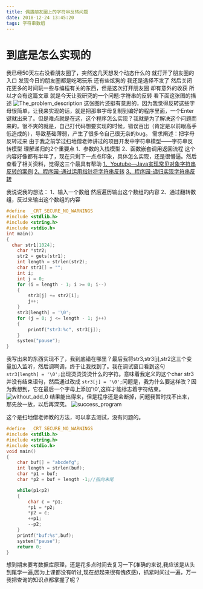 ```yaml
---
title: 偶遇朋友圈上的字符串反转问题
date: 2018-12-24 13:45:20
tags: 字符串数组
---
```


# 到底是怎么实现的 #
我已经50天左右没看朋友圈了，突然这几天想发个动态什么的 就打开了朋友圈的入口 发现今日的朋友圈都是吃喝玩乐 还有些炫狗的 我还是选择不发了 然后关闭 花更多的时间玩一些与编程有关的东西，但是这次打开朋友圈 却有意外的收获 所以才会有这篇文章
就是今天让我研究的一个问题:字符串的反转
看下面这张图的描述
![The_problem_description](https://couldpic.oss-cn-beijing.aliyuncs.com/hexo/%E5%AD%97%E7%AC%A6%E4%B8%B2%E5%8F%8D%E8%BD%AC/The_problem_description.jpg?x-oss-process=style/Hexo)
这张图片还挺有意思的，因为我觉得反转这些字母很简单，让我来实现的话，就是把那串字母复制到编好的程序里面，一个Enter键就出来了。但是难点就是在这，这个程序怎么实现？我就是为了解决这个问题而来的。很不爽的就是，自己打代码想要实现的时候，错误百出（肯定是以前眼高手低造成的），导致基础薄弱，产生了很多令自己很无奈的bug。
需求阐述：把字母反转过来
由于我之前学过扫地僧老师讲过的项目开发中字符串模型——字符串反转模型
理解递归的2个重要点
1、参数的入栈模型
2、函数嵌套调用返回流程
这个内容好像都有半年了，现在只剩下一点点印象，具体怎么实现，还是很懵逼。然后查看了相关资料，觉得这三个最具有帮助
[1、Youtube—Java实现常见对象字符串反转的案例](https://www.youtube.com/watch?v=GX2aCYiOvcg)
[2、程序园-通过运用指针将字符串反转](http://www.voidcn.com/article/p-pmldbayd-kt.html)
[3、程序园-递归实现字符串反转](http://www.voidcn.com/article/p-ybmaathr-kt.html)

我说说我的想法：
1、输入一个数组 然后遍历输出这个数组的内容
2、通过翻转数组，反过来输出这个数组的内容

```C
#define  _CRT_SECURE_NO_WARNINGS
#include <stdlib.h>
#include <string.h>
#include <stdio.h>
int main()
{
  char str1[1024];
	char *str2;
	str2 = gets(str1);
	int length = strlen(str2);
	char str3[] = "";
	int i;
	int j = 0;
	for (i = length - 1; i >= 0; i--)
	{
		str3[j] += str2[i];
		j++;
	}
	str3[length] = '\0';
	for (j = 0; j <= length - 1; j++)
	{
		printf("str3:%c", str3[j]);
	}
	system("pause");
}
```

我写出来的东西实现不了，我到底错在哪里？最后我将str3,str3[j],str2这三个变量加入监听，然后调啊调，终于让我找到了。我在调试窗口看到这句`str3[length] = '\0';`出现烫烫烫烫什么的字符。意味着我定义的这个char str3并没有结束语句，然后通过改成	`str3[j] = '\0';`问题是，我为什么要这样改？因为我想到，它在最后一个字母上添加'\0',这样才能标志着字符结束。
![without_add_0](https://couldpic.oss-cn-beijing.aliyuncs.com/hexo/%E5%AD%97%E7%AC%A6%E4%B8%B2%E5%8F%8D%E8%BD%AC/without_add_0.png?x-oss-process=style/Hexo)
结果能出得来，但是程序还是会断掉，问题我暂时找不出来，那先放一放，以后再深究。
![success_program](https://couldpic.oss-cn-beijing.aliyuncs.com/hexo/%E5%AD%97%E7%AC%A6%E4%B8%B2%E5%8F%8D%E8%BD%AC/success_program.png?x-oss-process=style/Hexo)

这个是扫地僧老师教的方法，可以拿去测试，没有问题的。
```C
#define  _CRT_SECURE_NO_WARNINGS
#include <stdlib.h>
#include <string.h>
#include <stdio.h>
void main()
{
	char buf[] = "abcdefg";
	int length = strlen(buf);
	char *p1 = buf;
	char *p2 = buf + length -1;//指向末尾

	while(p1<p2)
	{
		char c = *p1;
		*p1 = *p2;
		*p2 = c;
		++p1;
		--p2;
	}
	printf("buf:%s",buf);
	system("pause");
	return 0;
}
```
想到期末要考数据库原理，还是花多点时间去复习一下(准确的来说,我应该是从头到尾学一遍,因为上课都没有听过,现在想起来很有愧疚感)，抓紧时间过一遍，万一我把查询的知识点都掌握了呢？
